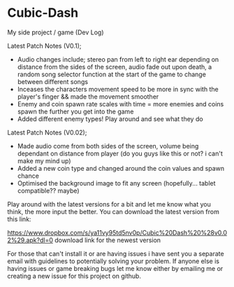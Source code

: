 # Cubic-Dash
My side project / game (Dev Log)

Latest Patch Notes (V0.1); 
- Audio changes include; stereo pan from left to right ear depending on distance from the sides of the screen, audio fade out upon death, a random song selector function at the start of the game to change between different songs
- Inceases the characters movement speed to be more in sync with the player's finger && made the movement smoother
- Enemy and coin spawn rate scales with time = more enemies and coins spawn the further you get into the game
- Added different enemy types! Play around and see what they do

Latest Patch Notes (V0.02);
- Made audio come from both sides of the screen, volume being dependant on distance from player (do you guys like this or not? i can't make my mind up)
- Added a new coin type and changed around the coin values and spawn chance 
- Optimised the background image to fit any screen (hopefully... tablet compatible?? maybe)
 
Play around with the latest versions for a bit and let me know what you think, the more input the better. You can download the latest version from this link:

https://www.dropbox.com/s/ya11vy95td5nv0p/Cubic%20Dash%20%28v0.02%29.apk?dl=0 download link for the newest version 

For those that can't install it or are having issues i have sent you a separate email with guidelines to potentially solving your problem. If anyone else is having issues or game breaking bugs let me know either by emailing me or creating a new issue for this project on github.

